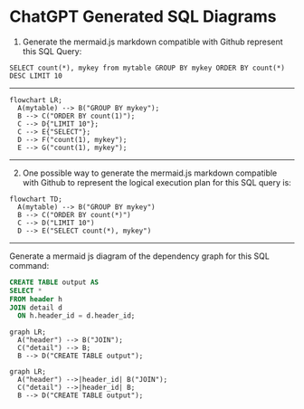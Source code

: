 
# ChatGPT Generated SQL Diagrams

1. Generate the mermaid.js markdown compatible with Github represent this SQL Query: 

`SELECT count(*), mykey from mytable GROUP BY mykey ORDER BY count(*) DESC LIMIT 10`

---
```mermaid
flowchart LR;
  A(mytable) --> B("GROUP BY mykey");
  B --> C("ORDER BY count(1)");
  C --> D{"LIMIT 10"};
  C --> E{"SELECT"};
  D --> F("count(1), mykey");
  E --> G("count(1), mykey");
```
---
2. One possible way to generate the mermaid.js markdown compatible with Github to represent the logical execution plan for this SQL query is:
```mermaid
flowchart TD;
  A(mytable) --> B("GROUP BY mykey")
  B --> C("ORDER BY count(*)")
  C --> D("LIMIT 10")
  D --> E("SELECT count(*), mykey")
```
---
Generate a mermaid js diagram of the dependency graph for this SQL command:

```sql
CREATE TABLE output AS
SELECT * 
FROM header h
JOIN detail d
  ON h.header_id = d.header_id;
```

```mermaid
graph LR;
  A("header") --> B("JOIN");
  C("detail") --> B;
  B --> D("CREATE TABLE output");
```

```mermaid
graph LR;
  A("header") -->|header_id| B("JOIN");
  C("detail") -->|header_id| B;
  B --> D("CREATE TABLE output");
```
